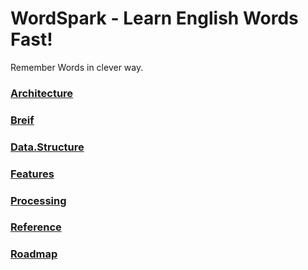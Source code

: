 
# WordSpark - Learn English Words Fast!

Remember Words in clever way.


### [Architecture](./docs/architecture.md)
### [Breif](./docs/brief.md)
### [Data.Structure](./docs/data.md)
### [Features](./docs/features.md)
### [Processing](./docs/processing.md)
### [Reference](./docs/reference.md)
### [Roadmap](./docs/roadmap.md)


